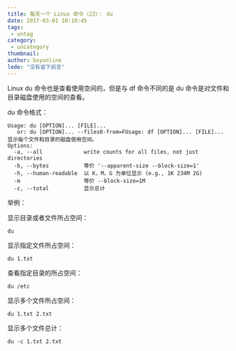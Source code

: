 ```yaml
---
title: 每天一个 Linux 命令（22）： du
date: 2017-03-01 10:10:45
tags:
 - untag
category: 
 - uncategory
thumbnail: 
author: bsyonline
lede: "没有留下前言"
---
```



Linux du 命令也是查看使用空间的，但是与 df 命令不同的是 du 命令是对文件和目录磁盘使用的空间的查看。

<!-- more -->

du 命令格式：

```shell
Usage: du [OPTION]... [FILE]...
   or: du [OPTION]... --files0-from=FUsage: df [OPTION]... [FILE]...
显示每个文件和目录的磁盘使用空间。
Options:
  -a, --all             write counts for all files, not just directories
  -b, --bytes           等价 '--apparent-size --block-size=1'
  -h, --human-readable  以 K，M，G 为单位显示 (e.g., 1K 234M 2G)
  -m                    等价 --block-size=1M
  -c, --total           显示总计
```

举例：

显示目录或者文件所占空间：

```shell
du
```
显示指定文件所占空间：

```shell
du 1.txt
```
查看指定目录的所占空间：

```shell
du /etc
```

显示多个文件所占空间：

```
du 1.txt 2.txt
```

显示多个文件总计：

```
du -c 1.txt 2.txt
```

